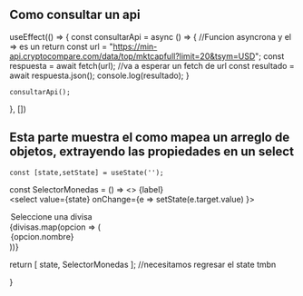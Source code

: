 ## Como consultar un api

useEffect(() => {
const consultarApi = async () => { //Funcion asyncrona y el => es un return
const url = "https://min-api.cryptocompare.com/data/top/mktcapfull?limit=20&tsym=USD";
const respuesta = await fetch(url); //va a esperar un fetch de url
const resultado = await respuesta.json();
console.log(resultado);
}

    consultarApi();

}, [])

## Esta parte muestra el como mapea un arreglo de objetos, extrayendo las propiedades en un select

    const [state,setState] = useState('');

const SelectorMonedas = () =>
<>
<Label>{label}</Label>  
 <select value={state}
onChange={e => setState(e.target.value)
}>

<option >Seleccione una divisa</option>
{divisas.map(opcion => (
<option
        key={opcion.id}
        value={opcion.id}
        >{opcion.nombre}</option>
))}
</select>
</>

return [ state, SelectorMonedas ]; //necesitamos regresar el state tmbn

}
